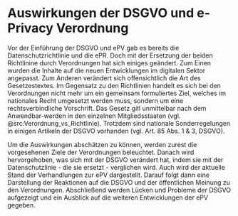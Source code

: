 # Auswirkungen der DSGVO und e-Privacy Verordnung

Vor der Einführung der DSGVO und ePV gab es bereits die Datenschutzrichtlinie und die ePR. Doch mit der Ersetzung der beiden Richtlinine durch Verordnungen hat sich einiges geändert. Zum Einen wurden die Inhalte auf die neuen Entwicklungen im digitalen Sektor angepasst. Zum Anderen verändert sich offensichtlich die Art des Gesetzestextes. Im Gegensatz zu den Richtlinien handelt es sich bei den Verordnungen nicht mehr um ein gemeinsam formuliertes Ziel, welches im nationales Recht umgesetzt werden muss, sondern um eine rechtsverbindliche Vorschrift. Das Gesetz gitl unmittelbar nach dem Anwendbar-werden in den einzelnen Mitgliedsstaaten (vgl. @src:Verordnung_vs_Richtlinie). Trotzdem sind nationale Sonderregelungen in einigen Artikeln der DSGVO vorhanden (vgl. Art. 85 Abs. 1 & 3, DSGVO).

Um die Auswirkungen abschätzen zu können, werden zurest die vorgesehenen Ziele der Verordnungen beleuchtet. Danach wird hervorgehoben, was sich mit der DSGVO verändert hat, indem sie mit der Datenschutzlinie - die sie ersetzt - verglichen wird. Auch wird der aktuelle Stand der Verhandlungen zur ePV dargestellt. Darauf folgt dann eine Darstellung der Reaktionen auf die DSGVO und der öffentlichen Meinung zu den Verordnungen. Abschließend werden Lücken und Probleme der DSGVO aufgezeigt und ein Ausblick auf die weiteren Entwicklungen der ePV gegeben.
